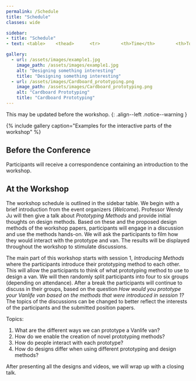 ```yaml
---
permalink: /Schedule
title: "Schedule"
classes: wide

sidebar: 
- title: "Schedule"
- text: <table>    <thead>      <tr>        <th>Time</th>        <th>Topic</th>      </tr>    </thead>    <tbody>      <tr>        <td>9:00</td>        <td><i>Welcome</i></td>      </tr>      <tr>        <td>9:15</td>        <td>Prototyping Methods</td>      </tr>      <tr>        <td>9:30</td>        <td>Session 1&colon; Introducing Methods</td>     </tr>      <tr>        <td>10:00</td>        <td><i>Break</i></td>      </tr>      <tr>        <td>10:15</td>        <td>Session 2&colon; Brainstorming</td>      </tr>      <tr>        <td>10:30</td>        <td>Presenting Method</td>      </tr>      <tr>        <td>10:45</td>        <td>Session 3&colon; Designing Van</td>      </tr>      <tr>        <td>12:15</td>        <td>Presentations</td>      </tr>      <tr>        <td>12:50</td>        <td>Wrap-up</td>      </tr>      <tr>        <td>13:00</td>        <td><i>End</i></td>      </tr>      </tbody>  </table>

gallery:
  - url: /assets/images/example1.jpg
    image_path: /assets/images/example1.jpg 
    alt: "Designing something interesting"
    title: "Designing something interesting"
  - url: /assets/images/Cardboard_prototyping.png
    image_path: /assets/images/Cardboard_prototyping.png
    alt: "Cardboard Prototyping"
    title: "Cardboard Prototyping"
---
```


This may be updated before the workshop. 
{: .align--left .notice--warning  }

{% include gallery caption="Examples for the interactive parts of the workshop" %}

## Before the Conference
Participants will receive a correspondence containing an introduction to the workshop. 

## At the Workshop
The workshop schedule is outlined in the sidebar table. We begin with a brief introduction from the event organizers (*Welcome*). Professor Wendy Ju will then give a talk about *Prototyping Methods*
and provide initial thoughts on design methods. Based on these and the proposed design methods of the workshop
papers, participants will engage in a discussion and use the methods hands-on. We will ask the participants to film how
they would interact with the prototype and van. The results will be displayed throughout the workshop to stimulate
discussions.

The main part of this workshop starts with session 1, *Introducing Methods* where the participants  introduce their prototyping method to each other. This will allow the participants to think of what prototyping method to use to design a van.
We will then randomly split participants into four to six groups (depending on attendance). 
After a break the participants will continue to discuss in their groups, based on the question *How would you prototype your Vanlife van based on the methods that were introduced in session 1?* The topics of the discussions can be changed to better reflect the interests of the participants and the submitted position papers.

Topics: 
1. What are the different ways we can prototype a Vanlife van?
2. How do we enable the creation of novel prototyping methods?
3. How do people interact with each prototype?
4. How do designs differ when using different prototyping and design methods?

After presenting all the designs and videos, we will wrap up with a closing talk.


<!--
<script>
  customUtcToLocalTime(2020,10,07, 12,00 ,"slot4");
</script>
-->

